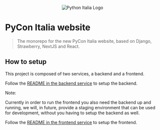 <p align="center">
    <img src="https://avatars1.githubusercontent.com/u/3573467?s=96" alt="Python Italia Logo" />
</p>

# PyCon Italia website

> The monorepo for the new PyCon Italia website, based on Django, Strawberry,
> NextJS and React.

## How to setup

This project is composed of two services, a backend and a frontend.

Follow the [README in the backend service](./backend/README.md) to setup the
backend.

Note:

Currently in order to run the frontend you also need the backend up and running,
we will, in future, provide a staging environment that can be used for
development, without you having to setup the backend as well.

Follow the [README in the frontend service](./frontend/README.md) to setup the
frontend.
